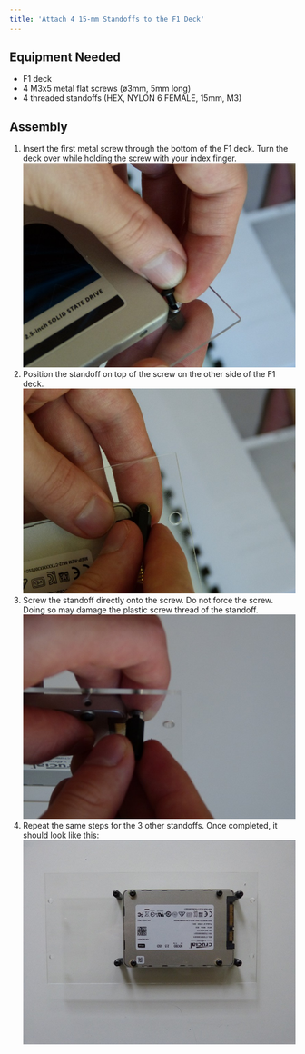 ```yaml
---
title: 'Attach 4 15-mm Standoffs to the F1 Deck'
---
```


## Equipment Needed

- F1 deck
- 4 M3x5 metal flat screws (ø3mm, 5mm long)
- 4 threaded standoffs (HEX, NYLON 6 FEMALE, 15mm, M3)

## Assembly

1. Insert the first metal screw through the bottom of the F1 deck. Turn the deck over while holding the screw with your index finger.    
    ![](P1090050.jpg)  
2. Position the standoff on top of the screw on the other side of the F1 deck.    
    ![](P1090049.jpg)  
3. Screw the standoff directly onto the screw. Do not force the screw.  Doing so may damage the plastic screw thread of the standoff.   
    ![](P1090048.jpg)  
4. Repeat the same steps for the 3 other standoffs.  Once completed, it should look like this:
    ![](P1080939.JPG)



